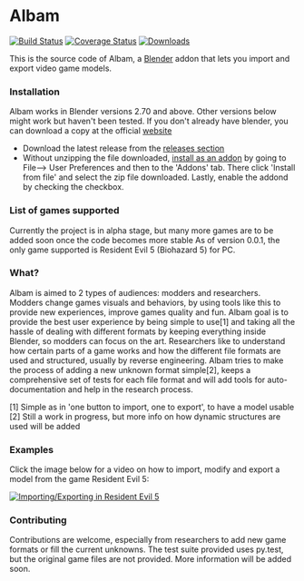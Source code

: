 Albam
=====
[![Build Status](https://travis-ci.org/Brachi/albam.svg?branch=develop)](https://travis-ci.org/Brachi/albam)
[![Coverage Status](https://coveralls.io/repos/Brachi/albam/badge.svg?branch=develop&service=github)](https://coveralls.io/github/Brachi/albam?branch=develop)
[![Downloads](https://img.shields.io/github/downloads/brachi/albam/total.svg)](https://github.com/Brachi/albam/releases)


This is the source code of Albam, a [Blender](https://www.blender.org) addon that lets you import and export video game models.

### Installation
Albam works in Blender versions 2.70 and above. Other versions below might work but haven't been tested.
If you don't already have blender, you can download a copy at the official [website](https://www.blender.org/downloads/)

* Download the latest release from the [releases section](https://github.com/Brachi/albam/releases)
* Without unzipping the file downloaded, [install as an addon](https://www.blender.org/manual/advanced/scripting/python/add_ons.html#installation-of-a-3rd-party-add-on) by going to File--> User Preferences and then to the 'Addons' tab. There click 'Install from file' and select the zip file downloaded. Lastly, enable the addond by checking the checkbox.


### List of games supported
Currently the project is in alpha stage, but many more games are to be added soon once the code becomes more stable
As of version 0.0.1, the only game supported is Resident Evil 5 (Biohazard 5) for PC.


### What?
Albam is aimed to 2 types of audiences: modders and researchers.
Modders change games visuals and behaviors, by using tools like this to provide new experiences, improve games quality and fun. Albam goal is to provide the best user experience by being simple to use[1] and taking all the hassle of dealing with different formats by keeping everything inside Blender, so modders can focus on the art.
Researchers like to understand how certain parts of a game works and how the different file formats are used and structured, usually by reverse engineering. Albam tries to make the process of adding a new unknown format simple[2], keeps a comprehensive set of tests for each file format and will add tools for auto-documentation and help in the research process.

[1] Simple as in 'one button to import, one to export', to have a model usable
[2] Still a work in progress, but more info on how dynamic structures are used will be added


### Examples

Click the image below for a video on how to import, modify and export a model from the game Resident Evil 5:

[![Importing/Exporting in Resident Evil 5](http://img.youtube.com/vi/mbXSFLhitOk/0.jpg)](https://www.youtube.com/watch?v=mbXSFLhitOk)


### Contributing
Contributions are welcome, especially from researchers to add new game formats or fill the current unknowns.
The test suite provided uses py.test, but the original game files are not provided. More information will be added soon.

